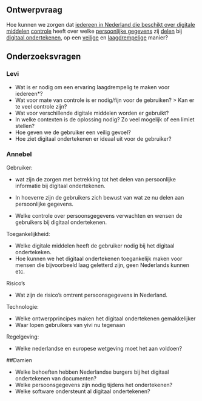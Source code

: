 ## Ontwerpvraag
Hoe kunnen we zorgen dat <ins>iedereen in Nederland die beschikt over digitale middelen</ins> <ins>controle</ins> heeft over welke <ins>persoonlijke gegevens</ins> zij <ins>delen</ins> bij <ins>digitaal ondertekenen</ins>, op een <ins>veilige</ins> en <ins>laagdrempelige</ins> manier?

## Onderzoeksvragen 

### Levi
- Wat is er nodig om een ervaring laagdrempelig te maken voor iedereen*?
- Wat voor mate van controle is er nodig/fijn voor de gebruiken? > Kan er te veel controle zijn?
- Wat voor verschillende digitale middelen worden er gebruikt?
- In welke contexten is de oplossing nodig? Zo veel mogelijk of een limiet stellen?
- Hoe geven we de gebruiker een veilig gevoel?
- Hoe ziet digitaal ondertekenen er ideaal uit voor de gebruiker?

### Annebel
Gebruiker:

-	wat zijn de zorgen met betrekking tot het delen van persoonlijke informatie bij digitaal ondertekenen.

-	In hoeverre zijn de gebruikers zich bewust van wat ze nu delen aan persoonlijke gegevens.

-	Welke controle over persoonsgegevens verwachten en wensen de gebruikers bij digitaal ondertekenen.


Toegankelijkheid:
-	Welke digitale middelen heeft de gebruiker nodig bij het digitaal ondertekeken.
-	Hoe kunnen we het digitaal ondertekenen toegankelijk maken voor mensen die bijvoorbeeld laag geletterd zijn, geen Nederlands kunnen etc.

Risico’s
-	Wat zijn de risico’s omtrent persoonsgegevens in Nederland.


Technologie:
-	Welke ontwerpprincipes maken het digitaal ondertekenen gemakkelijker
-	Waar lopen gebruikers van yivi nu tegenaan


Regelgeving:
-	Welke nederlandse en europese wetgeving moet het aan voldoen?

##Damien
-	Welke behoeften hebben Nederlandse burgers bij het digitaal ondertekenen van documenten?
-	Welke persoonsgegevens zijn nodig tijdens het ondertekenen?
-	Welke software ondersteunt al digitaal ondertekenen?


